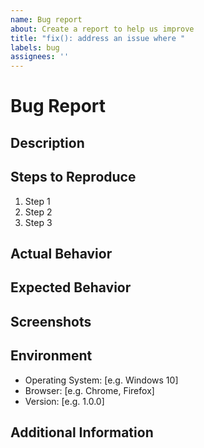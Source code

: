 ```yaml
---
name: Bug report
about: Create a report to help us improve
title: "fix(): address an issue where "
labels: bug
assignees: ''
---
```


# Bug Report

## Description
<!-- Please provide a clear and concise description of the bug. -->

## Steps to Reproduce

1. Step 1
2. Step 2
3. Step 3

## Actual Behavior
<!-- Please describe what actually happened. -->

## Expected Behavior
<!-- Please describe what you expected to happen. -->

## Screenshots
<!-- If applicable, add screenshots to help explain the problem. -->
<!-- You can take a gif animation screenshot very easily without any additional installation by using this browser-based tool: -->
<!-- https://gifcap.dev -->

## Environment
- Operating System: [e.g. Windows 10]
- Browser: [e.g. Chrome, Firefox]
- Version: [e.g. 1.0.0]

## Additional Information
<!-- Add any other relevant information about the problem here. -->
